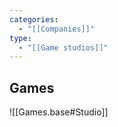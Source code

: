 ```yaml
---
categories:
  - "[[Companies]]"
type:
  - "[[Game studios]]"
---
```


## Games

![[Games.base#Studio]]